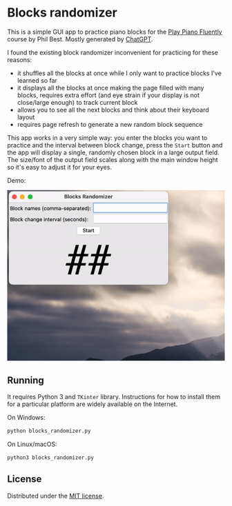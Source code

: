# Blocks randomizer

This is a simple GUI app to practice piano blocks for the
[Play Piano Fluently](https://playpianofluently.com/) course by Phil Best.
Mostly generated by [ChatGPT](https://chat.openai.com).

I found the existing block randomizer inconvenient for practicing for these
reasons:
- it shuffles all the blocks at once while I only want to practice blocks I've
    learned so far
- it displays all the blocks at once making the page filled with many blocks,
    requires extra effort (and eye strain if your display is not close/large
    enough) to track current block
- allows you to see all the next blocks and think about their keyboard layout
- requires page refresh to generate a new random block sequence

This app works in a very simple way: you enter the
blocks you want to practice and the interval between block change, press the
`Start` button and the app will display a single, randomly chosen block in a
large output field. The size/font of the output field scales along with the main
window height so it's easy to adjust it for your eyes.

Demo:

![](/images/demo.gif)

## Running

It requires Python 3 and `TKinter` library. Instructions for how to install them
for a particular platform are widely available on the Internet.

On Windows:

```bash
python blocks_randomizer.py
```

On Linux/macOS:

```bash
python3 blocks_randomizer.py
```

## License

Distributed under the [MIT license](LICENSE).